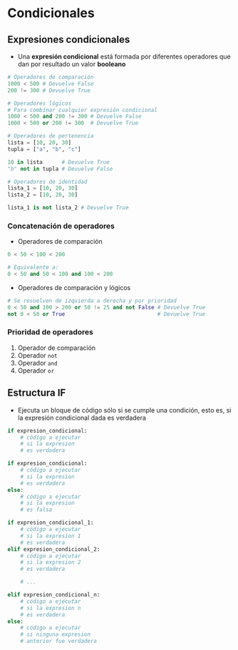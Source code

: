 # Condicionales

## Expresiones condicionales

- Una **expresión condicional** está formada por diferentes operadores que dan por resultado un valor **booleano**

```py
# Operadores de comparación
1000 < 500 # Devuelve False
200 != 300 # Devuelve True
```

```py
# Operadores lógicos
# Para combinar cualquier expresión condicional
1000 < 500 and 200 != 300 # Devuelve False
1000 < 500 or 200 != 300  # Devuelve True
```

```py
# Operadores de pertenencia
lista = [10, 20, 30]
tupla = ["a", "b", "c"]

10 in lista      # Devuelve True
"b" not in tupla # Devuelve False
```

```py
# Operadores de identidad
lista_1 = [10, 20, 30]
lista_2 = [10, 20, 30]

lista_1 is not lista_2 # Devuelve True
```

### Concatenación de operadores

- Operadores de comparación

```py
0 < 50 < 100 < 200

# Equivalente a:
0 < 50 and 50 < 100 and 100 < 200
```

- Operadores de comparación y lógicos

```py
# Se resuelven de izquierda a derecha y por prioridad
0 < 50 and 100 > 200 or 50 != 25 and not False # Devuelve True
not 0 < 50 or True                             # Devuelve True
```

### Prioridad de operadores

1. Operador de comparación
1. Operador `not`
1. Operador `and`
1. Operador `or`

## Estructura IF

- Ejecuta un bloque de código sólo si se cumple una condición, esto es, si la expresión condicional dada es verdadera

```py
if expresion_condicional:
	# código a ejecutar
	# si la expresion
	# es verdadera
```

```py
if expresion_condicional:
	# código a ejecutar
	# si la expresion
	# es verdadera
else:
	# código a ejecutar
	# si la expresion
	# es falsa
```

```py
if expresion_condicional_1:
	# código a ejecutar
	# si la expresion 1
	# es verdadera
elif expresion_condicional_2:
	# código a ejecutar
	# si la expresion 2
	# es verdadera

	# ...

elif expresion_condicional_n:
	# código a ejecutar
	# si la expresion n
	# es verdadera
else:
	# código a ejecutar
	# si ninguna expresion
	# anterior fue verdadera
```
